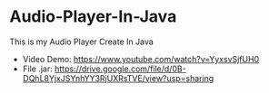 # Audio-Player-In-Java
This is my Audio Player Create In Java
- Video Demo: https://www.youtube.com/watch?v=YyxsvSjfUH0
- File .jar: https://drive.google.com/file/d/0B-DQhL8YjxJSYnhYY3RjUXRsTVE/view?usp=sharing
